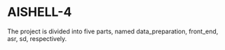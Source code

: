 # AISHELL-4


The project is divided into five parts, named data_preparation, front_end, asr, sd, respectively.
